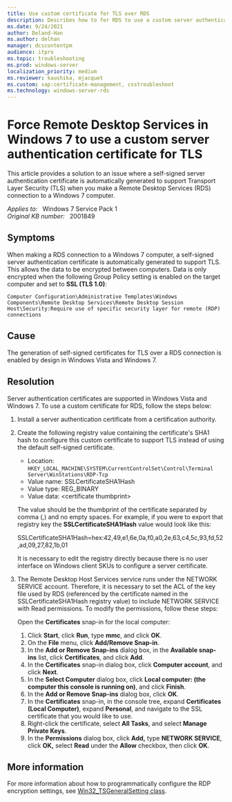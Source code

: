 ```yaml
---
title: Use custom certificate for TLS over RDS
description: Describes how to for RDS to use a custom server authentication certificate for TLS.
ms.date: 9/24/2021
author: Deland-Han
ms.author: delhan
manager: dcscontentpm
audience: itpro
ms.topic: troubleshooting
ms.prod: windows-server
localization_priority: medium
ms.reviewer: kaushika, mjacquet
ms.custom: sap:certificate-management, csstroubleshoot
ms.technology: windows-server-rds
---
```

# Force Remote Desktop Services in Windows 7 to use a custom server authentication certificate for TLS

This article provides a solution to an issue where a self-signed server authentication certificate is automatically generated to support Transport Layer Security (TLS) when you make a Remote Desktop Services (RDS) connection to a Windows 7 computer.

_Applies to:_ &nbsp; Windows 7 Service Pack 1  
_Original KB number:_ &nbsp; 2001849

## Symptoms

When making a RDS connection to a Windows 7 computer, a self-signed server authentication certificate is automatically generated to support TLS. This allows the data to be encrypted between computers. Data is only encrypted when the following Group Policy setting is enabled on the target computer and set to **SSL (TLS 1.0)**:

`Computer Configuration\Administrative Templates\Windows Components\Remote Desktop Services\Remote Desktop Session Host\Security:Require use of specific security layer for remote (RDP) connections`

## Cause

The generation of self-signed certificates for TLS over a RDS connection is enabled by design in Windows Vista and Windows 7.

## Resolution

Server authentication certificates are supported in Windows Vista and Windows 7. To use a custom certificate for RDS, follow the steps below:

1. Install a server authentication certificate from a certification authority.

2. Create the following registry value containing the certificate's SHA1 hash to configure this custom certificate to support TLS instead of using the default self-signed certificate.

    - Location: `HKEY_LOCAL_MACHINE\SYSTEM\CurrentControlSet\Control\Terminal Server\WinStations\RDP-Tcp`
    - Value name:  SSLCertificateSHA1Hash
    - Value type:  REG_BINARY
    - Value data: \<certificate thumbprint>

    The value should be the thumbprint of the certificate separated by comma (,) and no empty spaces. For example, if you were to export that registry key the **SSLCertificateSHA1Hash** value would look like this:

    SSLCertificateSHA1Hash=hex:42,49,e1,6e,0a,f0,a0,2e,63,c4,5c,93,fd,52,ad,09,27,82,1b,01

    It is necessary to edit the registry directly because there is no user interface on Windows client SKUs to configure a server certificate.

3. The Remote Desktop Host Services service runs under the NETWORK SERVICE account. Therefore, it is necessary to set the ACL of the key file used by RDS (referenced by the certificate named in the SSLCertificateSHA1Hash registry value) to include NETWORK SERVICE with Read permissions. To modify the permissions, follow these steps:  

    Open the **Certificates** snap-in for the local computer:  

    1. Click **Start**, click **Run**, type **mmc**, and click **OK**.
    2. On the **File** menu, click **Add/Remove Snap-in**.
    3. In the **Add or Remove Snap-ins** dialog box, in the **Available snap-ins** list, click **Certificates**, and click **Add**.
    4. In the **Certificates** snap-in dialog box, click **Computer account**, and click **Next**.
    5. In the **Select Computer** dialog box, click **Local computer: (the computer this console is running on)**, and click **Finish**.
    6. In the **Add or Remove Snap-ins** dialog box, click **OK**.
    7. In the **Certificates** snap-in, in the console tree, expand **Certificates (Local Computer)**, expand **Personal**, and navigate to the SSL certificate that you would like to use.
    8. Right-click the certificate, select **All Tasks**, and select **Manage Private Keys**.
    9. In the **Permissions** dialog box, click **Add,** type **NETWORK SERVICE**, click **OK,**  select **Read** under the **Allow** checkbox, then click **OK**.

## More information

For more information about how to programmatically configure the RDP encryption settings, see [Win32_TSGeneralSetting class](/windows/win32/termserv/win32-tsgeneralsetting).
